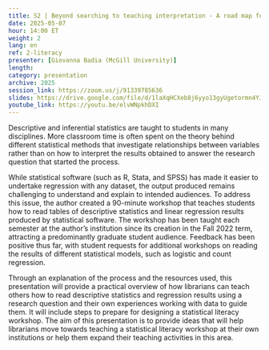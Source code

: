 ```yaml
---
title: S2 | Beyond searching to teaching interpretation - A road map for librarians to teach statistical literacy
date: 2025-05-07
hour: 14:00 ET
weight: 2
lang: en
ref: 2-literacy
presenter: [Giovanna Badia (McGill University)]
length:
category: presentation
archive: 2025
session_link: https://zoom.us/j/91339785636
slides: https://drive.google.com/file/d/1laXqHCXeb8j6yyo13gyUgetormn4YJDI/view?usp=sharing
youtube_link: https://youtu.be/elvWNpkhDXI
---
```

Descriptive and inferential statistics are taught to students in many disciplines. More classroom time is often spent on the theory behind different statistical methods that investigate relationships between variables rather than on how to interpret the results obtained to answer the research question that started the process. <!--more-->

While statistical software (such as R, Stata, and SPSS) has made it easier to undertake regression with any dataset, the output produced remains challenging to understand and explain to intended audiences. To address this issue, the author created a 90-minute workshop that teaches students how to read tables of descriptive statistics and linear regression results produced by statistical software. The workshop has been taught each semester at the author’s institution since its creation in the Fall 2022 term, attracting a predominantly graduate student audience. Feedback has been positive thus far, with student requests for additional workshops on reading the results of different statistical models, such as logistic and count regression.

Through an explanation of the process and the resources used, this presentation will provide a practical overview of how librarians can teach others how to read descriptive statistics and regression results using a research question and their own experiences working with data to guide them. It will include steps to prepare for designing a statistical literacy workshop. The aim of this presentation is to provide ideas that will help librarians move towards teaching a statistical literacy workshop at their own institutions or help them expand their teaching activities in this area.
